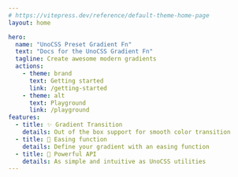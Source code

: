 ```yaml
---
# https://vitepress.dev/reference/default-theme-home-page
layout: home

hero:
  name: "UnoCSS Preset Gradient Fn"
  text: "Docs for the UnoCSS Gradient Fn"
  tagline: Create awesome modern gradients
  actions:
    - theme: brand
      text: Getting started
      link: /getting-started
    - theme: alt
      text: Playground
      link: /playground
features:
  - title: ✨ Gradient Transition
    details: Out of the box support for smooth color transition
  - title: 🧮 Easing function
    details: Define your gradient with an easing function
  - title: 🤯 Powerful API
    details: As simple and intuitive as UnoCSS utilities
---
```

